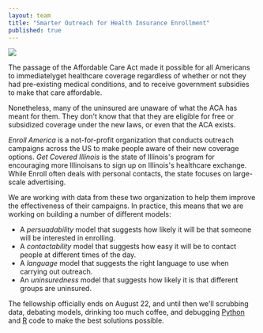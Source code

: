 ```yaml
---
layout: team
title: "Smarter Outreach for Health Insurance Enrollment"
published: true
---
```


<img src="/img/posts/enroll-america-team.png">

The passage of the Affordable Care Act made it possible for all Americans to immediatelyget healthcare coverage regardless of whether or not they had pre-existing medical conditions, and to receive  government subsidies to make that care affordable.

Nonetheless, many of the uninsured are unaware of what the ACA has meant for them. They don't know that that they are eligible for free or subsidized coverage under the new laws, or even that the ACA exists.

*Enroll America* is a not-for-profit organization that conducts outreach campaigns across the US to make people aware of their new coverage options. *Get Covered Illinois* is the state of Illinois's program for encouraging more Illinoisans to sign up on Illinois's healthcare exchange. While Enroll often deals with personal contacts, the state focuses on large-scale advertising.

We are working with data from these two organization to help them improve the effectiveness of their campaigns. In practice, this means that we are working on building a number of different models:

* A *persuadability* model that suggests how likely it will be that someone will be interested in enrolling.
* A *contactability* model that suggests how easy it will be to contact people at different times of the day.
* A *language* model that suggests the right language to use when carrying out outreach.
* An *uninsuredness* model that suggests how likely it is that different groups are uninsured.

The fellowship officially ends on August 22, and until then we'll scrubbing data, debating models, drinking too much coffee, and debugging [Python](http://www.python.org) and [R](http://www.r-project.org/) code to make the best solutions possible.
